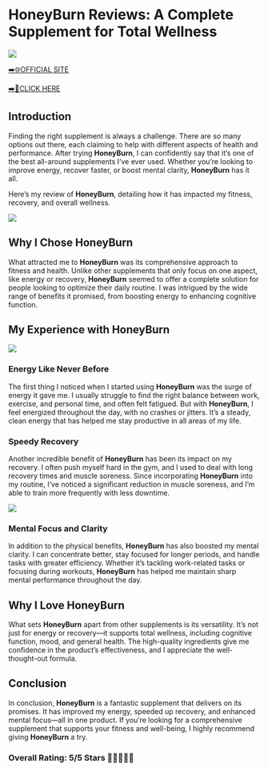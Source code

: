 # **HoneyBurn Reviews**: A Complete Supplement for Total Wellness

[![](https://static.vecteezy.com/system/resources/thumbnails/019/896/014/small/buy-now-gradient-button-with-cart-symbol-buy-now-illustration-png.png)](https://edetoop.top/lander/sugarpreland-1/honeyburn.html) 

[➡️🌐OFFICIAL SITE](https://edetoop.top/lander/sugarpreland-1/honeyburn.html) 

[➡️🔗CLICK HERE](https://edetoop.top/lander/sugarpreland-1/honeyburn.html) 


## Introduction

Finding the right supplement is always a challenge. There are so many options out there, each claiming to help with different aspects of health and performance. After trying **HoneyBurn**, I can confidently say that it’s one of the best all-around supplements I’ve ever used. Whether you’re looking to improve energy, recover faster, or boost mental clarity, **HoneyBurn** has it all.

Here’s my review of **HoneyBurn**, detailing how it has impacted my fitness, recovery, and overall wellness.

[![](https://wallpapers.com/images/hd/red-order-now-button-udg4jcj4arvn8b0n-2.png)](https://edetoop.top/lander/sugarpreland-1/honeyburn.html)  

## Why I Chose **HoneyBurn**

What attracted me to **HoneyBurn** was its comprehensive approach to fitness and health. Unlike other supplements that only focus on one aspect, like energy or recovery, **HoneyBurn** seemed to offer a complete solution for people looking to optimize their daily routine. I was intrigued by the wide range of benefits it promised, from boosting energy to enhancing cognitive function.

## My Experience with **HoneyBurn**

[![](https://static.vecteezy.com/system/resources/thumbnails/019/896/014/small/buy-now-gradient-button-with-cart-symbol-buy-now-illustration-png.png)](https://edetoop.top/lander/sugarpreland-1/honeyburn.html)

### Energy Like Never Before

The first thing I noticed when I started using **HoneyBurn** was the surge of energy it gave me. I usually struggle to find the right balance between work, exercise, and personal time, and often felt fatigued. But with **HoneyBurn**, I feel energized throughout the day, with no crashes or jitters. It’s a steady, clean energy that has helped me stay productive in all areas of my life.

### Speedy Recovery

Another incredible benefit of **HoneyBurn** has been its impact on my recovery. I often push myself hard in the gym, and I used to deal with long recovery times and muscle soreness. Since incorporating **HoneyBurn** into my routine, I’ve noticed a significant reduction in muscle soreness, and I’m able to train more frequently with less downtime.

[![](https://wallpapers.com/images/hd/red-order-now-button-udg4jcj4arvn8b0n-2.png)](https://edetoop.top/lander/sugarpreland-1/honeyburn.html)  

### Mental Focus and Clarity

In addition to the physical benefits, **HoneyBurn** has also boosted my mental clarity. I can concentrate better, stay focused for longer periods, and handle tasks with greater efficiency. Whether it’s tackling work-related tasks or focusing during workouts, **HoneyBurn** has helped me maintain sharp mental performance throughout the day.

## Why I Love **HoneyBurn**

What sets **HoneyBurn** apart from other supplements is its versatility. It’s not just for energy or recovery—it supports total wellness, including cognitive function, mood, and general health. The high-quality ingredients give me confidence in the product’s effectiveness, and I appreciate the well-thought-out formula.

## Conclusion

In conclusion, **HoneyBurn** is a fantastic supplement that delivers on its promises. It has improved my energy, speeded up recovery, and enhanced mental focus—all in one product. If you’re looking for a comprehensive supplement that supports your fitness and well-being, I highly recommend giving **HoneyBurn** a try.

### Overall Rating: 5/5 Stars 🌟🌟🌟🌟🌟
